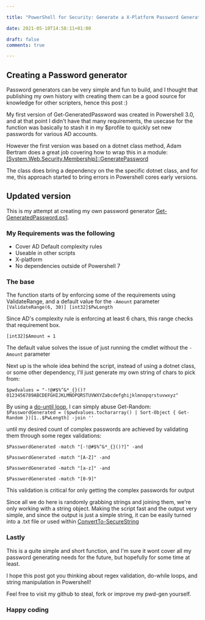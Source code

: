 ```yaml
--- 

title: "PowerShell for Security: Generate a X-Platform Password Generator using Powershell 7" 

date: 2021-05-10T14:58:11+01:00 

draft: false
comments: true

--- 
```

## Creating a Password generator

Password generators can be very simple and fun to build, and I thought that publishing my own history with creating them can be a good source for knowledge for other scripters, hence this post :)

My first version of Get-GeneratedPassword was created in Powershell 3.0, and at that point I didn't have that many requirements, the usecase for the function was basically to stash it in my $profile to quickly set new passwords for various AD accounts.

 However the first version was based on a dotnet class method, Adam Bertram does a great job covering how to wrap this in a module: [[System.Web.Security.Membership]::GeneratePassword](https://adamtheautomator.com/random-password-generator/)

 The class does bring a dependency on the the specific dotnet class, and for me, this approach started to bring errors in Powershell cores early versions.

## Updated version

This is my attempt at creating my own password generator [Get-GeneratedPassword.ps1](https://github.com/ehmiiz/PowerShell/blob/master/Get-GeneratedPassword.ps1).  

### My Requirements was the following

* Cover AD Default complexity rules
* Useable in other scripts
* X-platform
* No dependencies outside of Powershell 7

### The base

The function starts of by enforcing some of the requirements using ValidateRange, and a default value for the `-Amount` parameter  
`[ValidateRange(6, 30)]
[int32]$PwLength`

Since AD's complexity rule is enforcing at least 6 chars, this range checks that requirement box.

`[int32]$Amount = 1`

The default value solves the issue of just running the cmdlet without the `-Amount` parameter

Next up is the whole idea behind the script, instead of using a dotnet class, or some other dependency, I'll just generate my own string of chars to pick from:

` $pwdvalues = "-!@#$%^&*_{}()?0123456789ABCDEFGHIJKLMNOPQRSTUVWXYZabcdefghijklmnopqrstuvwxyz" `

By using a [do-until loop](https://devblogs.microsoft.com/scripting/powershell-looping-understanding-and-using-dountil/), I can simply abuse Get-Random:  
` $PasswordGenerated = ($pwdvalues.tochararray() | Sort-Object { Get-Random })[1..$PwLength] -join '' `

 until my desired count of complex passwords are achieved by validating them through some regex validations:

`$PasswordGenerated -match "[-!@#$%^&*_{}()?]" -and`

` $PasswordGenerated -match "[A-Z]" -and `

` $PasswordGenerated -match "[a-z]" -and `

` $PasswordGenerated -match "[0-9]" `

This validation is critical for only getting the complex passwords for output

Since all we do here is randomly grabbing strings and joining them, we're only working with a string object. Making the script fast and the output very simple, and since the output is just a simple string, it can be easily turned into a .txt file or used within [ConvertTo-SecureString](https://docs.microsoft.com/en-us/powershell/module/microsoft.powershell.security/convertto-securestring?view=powershell-7.1)

### Lastly

This is a quite simple and short function, and I'm sure it wont cover all my password generating needs for the future, but hopefully for some time at least.

I hope this post got you thinking about regex validation, do-while loops, and string manipulation in Powershell!

Feel free to visit my github to steal, fork or improve my pwd-gen yourself.

### Happy coding
